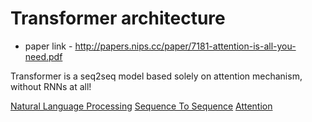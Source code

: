# Transformer architecture
* paper link - http://papers.nips.cc/paper/7181-attention-is-all-you-need.pdf

Transformer is a seq2seq model based solely on attention mechanism, without RNNs at all!

[Natural Language Processing](Natural%20Language%20Processing.md)
[Sequence To Sequence](Sequence%20To%20Sequence.md)
[Attention](Attention.md)
